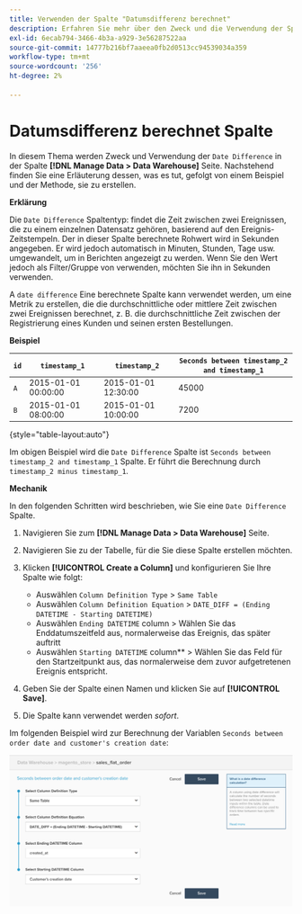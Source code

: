 ```yaml
---
title: Verwenden der Spalte "Datumsdifferenz berechnet"
description: Erfahren Sie mehr über den Zweck und die Verwendung der Spalte Datumsdifferenz berechnet .
exl-id: 6ecab794-3466-4b3a-a929-3e56287522aa
source-git-commit: 14777b216bf7aaeea0fb2d0513cc94539034a359
workflow-type: tm+mt
source-wordcount: '256'
ht-degree: 2%

---
```


# Datumsdifferenz berechnet Spalte

In diesem Thema werden Zweck und Verwendung der `Date Difference` in der Spalte **[!DNL Manage Data > Data Warehouse]** Seite. Nachstehend finden Sie eine Erläuterung dessen, was es tut, gefolgt von einem Beispiel und der Methode, sie zu erstellen.

**Erklärung**

Die `Date Difference` Spaltentyp: findet die Zeit zwischen zwei Ereignissen, die zu einem einzelnen Datensatz gehören, basierend auf den Ereignis-Zeitstempeln. Der in dieser Spalte berechnete Rohwert wird in Sekunden angegeben. Er wird jedoch automatisch in Minuten, Stunden, Tage usw. umgewandelt, um in Berichten angezeigt zu werden. Wenn Sie den Wert jedoch als Filter/Gruppe von verwenden, möchten Sie ihn in Sekunden verwenden.

A `date difference` Eine berechnete Spalte kann verwendet werden, um eine Metrik zu erstellen, die die durchschnittliche oder mittlere Zeit zwischen zwei Ereignissen berechnet, z. B. die durchschnittliche Zeit zwischen der Registrierung eines Kunden und seinen ersten Bestellungen.

**Beispiel**

| **`id`** | **`timestamp_1`** | **`timestamp_2`** | **`Seconds between timestamp_2 and timestamp_1`** |
|--- |--- |--- |--- |
| `A` | 2015-01-01 00:00:00 | 2015-01-01 12:30:00 | 45000 |
| `B` | 2015-01-01 08:00:00 | 2015-01-01 10:00:00 | 7200 |

{style="table-layout:auto"}


Im obigen Beispiel wird die `Date Difference` Spalte ist `Seconds between timestamp_2 and timestamp_1` Spalte. Er führt die Berechnung durch `timestamp_2 minus timestamp_1`.

**Mechanik**

In den folgenden Schritten wird beschrieben, wie Sie eine `Date Difference` Spalte.

1. Navigieren Sie zum **[!DNL Manage Data > Data Warehouse]** Seite.
1. Navigieren Sie zu der Tabelle, für die Sie diese Spalte erstellen möchten.
1. Klicken **[!UICONTROL Create a Column]** und konfigurieren Sie Ihre Spalte wie folgt:
   * Auswählen `Column Definition Type` > `Same Table`
   * Auswählen `Column Definition Equation` > `DATE_DIFF = (Ending DATETIME - Starting DATETIME)`
   * Auswählen `Ending DATETIME` column > Wählen Sie das Enddatumszeitfeld aus, normalerweise das Ereignis, das später auftritt
   * Auswählen `Starting DATETIME` column** > Wählen Sie das Feld für den Startzeitpunkt aus, das normalerweise dem zuvor aufgetretenen Ereignis entspricht.

1. Geben Sie der Spalte einen Namen und klicken Sie auf **[!UICONTROL Save]**.
1. Die Spalte kann verwendet werden *sofort*.

Im folgenden Beispiel wird zur Berechnung der Variablen `Seconds between order date and customer's creation date`:

![](../../assets/date_diff.png)
